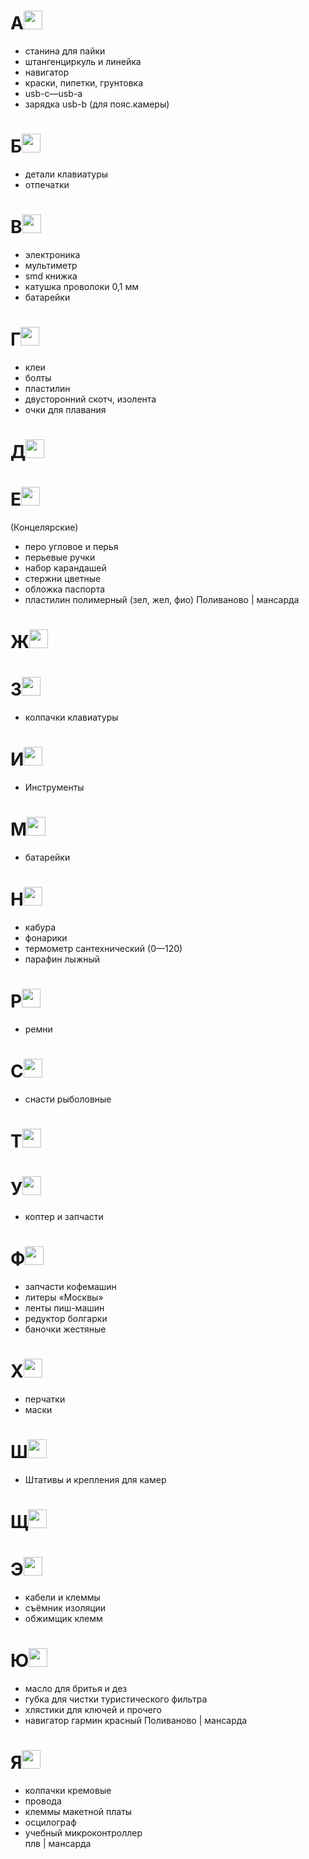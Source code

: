 # A<img src="https://upload.wikimedia.org/wikipedia/commons/d/d3/ВМФ_Аз.svg" width="30"/>
- станина для пайки
- штангенциркуль и линейка
- навигатор
- краски, пипетки, грунтовка
- usb-c—usb-a
- зарядка usb-b (для пояс.камеры)

# Б<img src="https://upload.wikimedia.org/wikipedia/commons/a/a6/ВМФ_Буки.svg" width="30"/>
- детали клавиатуры
- отпечатки

# В<img src="https://upload.wikimedia.org/wikipedia/commons/6/66/ВМФ_Веди.svg" width="30"/>
- электроника
- мультиметр
- smd книжка
- катушка проволоки 0,1 мм
- батарейки

# Г<img src="https://upload.wikimedia.org/wikipedia/commons/5/5e/ВМФ_Глаголь.svg" width="30"/>
- клеи
- болты
- пластилин
- двусторонний скотч, изолента
- очки для плавания

# Д<img src="https://upload.wikimedia.org/wikipedia/commons/6/61/ВМФ_Добро.svg" width="30"/>

# E<img src="https://upload.wikimedia.org/wikipedia/commons/1/12/ВМФ_Есть.svg" width="30"/> 
(Концелярские)
- перо угловое и перья
- перьевые ручки
- набор карандашей
- стержни цветные
- обложка паспорта
- пластилин полимерный (зел, жел, фио)
Поливаново | мансарда

# Ж<img src="https://upload.wikimedia.org/wikipedia/commons/e/e7/ВМФ_Живете.svg" width="30"/>

# З<img src="https://upload.wikimedia.org/wikipedia/commons/7/76/ВМФ_Земля.svg" width="30"/>
- колпачки клавиатуры

# И<img src="https://upload.wikimedia.org/wikipedia/commons/0/0c/ВМФ_Иже.svg" width="30"/>
- Инструменты

# М<img src="https://upload.wikimedia.org/wikipedia/commons/b/b2/ВМФ_Мыслете.svg" width="30"/>
- батарейки

# Н<img src="https://upload.wikimedia.org/wikipedia/commons/2/2d/ВМФ_Наш.svg" width="30"/>
- кабура
- фонарики
- термометр сантехнический (0—120)
- парафин лыжный 

# Р<img src="https://upload.wikimedia.org/wikipedia/commons/f/fa/ВМФ_Рцы.svg" width="30"/>
- ремни

# С<img src="https://upload.wikimedia.org/wikipedia/commons/9/9a/ВМФ_Слово.svg" width="30"/>
- снасти рыболовные

# Т<img src="https://upload.wikimedia.org/wikipedia/commons/b/b1/ВМФ_Твердо.svg" width="30"/>

# У<img src="https://upload.wikimedia.org/wikipedia/commons/0/0a/ВМФ_Ухо.svg" width="30"/>
- коптер и запчасти

# Ф<img src="https://upload.wikimedia.org/wikipedia/commons/1/11/ВМФ_Ферт.svg" width="30"/>
- запчасти кофемашин
- литеры «Москвы»
- ленты пиш-машин
- редуктор болгарки
- баночки жестяные

# Х<img src="https://upload.wikimedia.org/wikipedia/commons/6/60/ВМФ_Ха.svg" width="30"/>
- перчатки
- маски

# Ш<img src="https://upload.wikimedia.org/wikipedia/commons/4/43/ВМФ_Шапка.svg" width="30"/>
- Штативы и крепления для камер

# Щ<img src="https://upload.wikimedia.org/wikipedia/commons/b/ba/ВМФ_Ща.svg" width="30"/>


# Э<img src="https://upload.wikimedia.org/wikipedia/commons/8/80/ВМФ_Э_оборотное.svg" width="30"/>
- кабели и клеммы
- съёмник изоляции
- обжимщик клемм


# Ю<img src="https://upload.wikimedia.org/wikipedia/commons/2/23/ВМФ_Юла.svg" width="30"/>
- масло для бритья и дез
- губка для чистки туристического фильтра
- хлястики для ключей и прочего
- навигатор гармин красный
Поливаново | мансарда
  
# Я<img src="https://upload.wikimedia.org/wikipedia/commons/3/3a/ВМФ_Яко.svg" width="30"/>
- колпачки кремовые
- провода
- клеммы макетной платы
- осцилограф
- учебный микроконтроллер  
плв | мансарда
